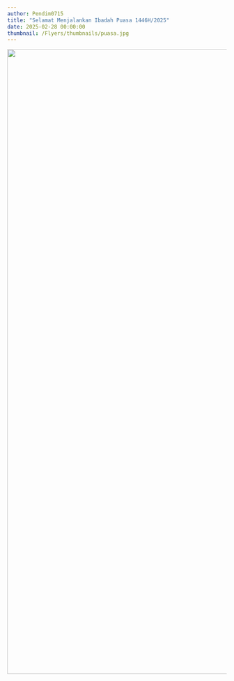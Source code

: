 ```yaml
---
author: Pendim0715
title: "Selamat Menjalankan Ibadah Puasa 1446H/2025"
date: 2025-02-28 00:00:00
thumbnail: /Flyers/thumbnails/puasa.jpg
---
```

<p><img src="/images/puasa.jpg" alt="" width="1146" height="1433" /></p>